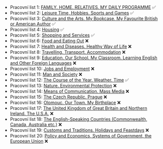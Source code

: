 - Pracovní list 1: [FAMILY. HOME. RELATIVES. MY DAILY PROGRAMME](01.md) ✅
- Pracovní list 2: [Leisure Time, Hobbies. Sports and Games](02.md) ✅
- Pracovní list 3: [Culture and the Arts. My Bookcase. My Favourite British or American Author](03.md) ✅
- Pracovní list 4: [Housing](04.md) ✅
- Pracovní list 5: [Shopping and Services](05.md) ✅
- Pracovní list 6: [Food and Eating Out](06.md) ❌
- Pracovní list 7: [Health and Diseases. Healthy Way of Life](07.md) ❌
- Pracovní list 8: [Travelling. Transport. Accommodation](08.md) ❌
- Pracovní list 9: [Education. Our School. My Classroom. Learning English and Other Foreign Languages](09.md) ❌
- Pracovní list 10: [Jobs and Employment](10.md) ❌
- Pracovní list 11: [Man and Society](11.md) ❌
- Pracovní list 12: [The Course of the Year. Weather. Time](12.md) ✅
- Pracovní list 13: [Nature. Environmental Protection](13.md) ❌
- Pracovní list 14: [Means of Communication. Mass Media](14.md) ❌
- Pracovní list 15: [The Czech Republic. Prague](15.md) ❌
- Pracovní list 16: [Olomouc. Our Town. My Birthplace](16.md) ❌
- Pracovní list 17: [The United Kingdom of Great Britain and Northern Ireland. The U.S.A.](17.md) ❌
- Pracovní list 18: [The English-Speaking Countries (Commonwealth, Canada, Australia etc.)](18.md) ❌
- Pracovní list 19: [Customs and Traditions. Holidays and Feastdays](19.md) ❌
- Pracovní list 20: [Policy and Economics, Systems of Government, the European Union](20.md) ❌
